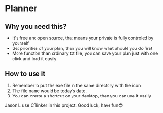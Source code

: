 # Planner
## Why you need this?
- It's free and open source, that means your private is fully controled by yourself
- Set priorities of your plan, then you will know what should you do first
- More function than ordinary txt file, you can save your plan just with one click and load it easily

## How to use it
1. Remember to put the exe file in the same directory with the icon
2. The file name would be today's date.
3. You can create a shortcut on your desktop, then you can use it easily

Jason L use CTlinker in this project.
Good luck, have fun😎
